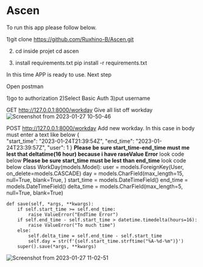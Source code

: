 # Ascen
To run this app please follow below.

1)git clone https://github.com/Ruxhino-B/Ascen.git

2) cd inside projet cd ascen

3) install requirements.txt
pip install -r requirements.txt

In this time APP is ready to use.
Next step

Open postman

1)go to authorization
2)Select Basic Auth
3)put username

GET http://127.0.0.1:8000/workday Give all list off workday
![Screenshot from 2023-01-27 10-50-46](https://user-images.githubusercontent.com/32514053/215057528-da897d2a-11aa-41e9-bd08-295fe522e28c.png)

POST http://127.0.0.1:8000/workday Add new workday. In this case in body must enter a text like below
{  
    "start_time": "2023-01-24T21:39:54Z",
    "end_time": "2023-01-24T23:39:57Z",
    "user": 1
}
**Please be sure start_time-end_time must me lest that deltatime(16 hour) because i have raseValue Error** look code below
**Please be sure start_time must be lest than end_time** look code below
class WorkDay(models.Model):
    user = models.ForeignKey(User, on_delete=models.CASCADE)
    day = models.CharField(max_length=15, null=True, blank=True, )
    start_time = models.DateTimeField()
    end_time = models.DateTimeField()
    delta_time = models.CharField(max_length=5, null=True, blank=True)

    def save(self, *args, **kwargs):
        if self.start_time >= self.end_time:
            raise ValueError("EndTime Error")
        if self.end_time - self.start_time > datetime.timedelta(hours=16):
            raise ValueError("To much time")
        else:
            self.delta_time = self.end_time - self.start_time
            self.day = str(f'{self.start_time.strftime("%A-%d-%m")}')
        super().save(*args, **kwargs)
  
![Screenshot from 2023-01-27 11-02-51](https://user-images.githubusercontent.com/32514053/215059757-c12272ba-4f79-472a-9ff4-6b938b3ec322.png)


